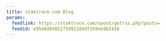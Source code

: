 ```yaml
---
title: staktrace.com Blog
params:
  feedlink: https://staktrace.com/spout/getrss.php?posts=
  feedid: e9548d04822759922ddd7159ee9b2416
---
```

